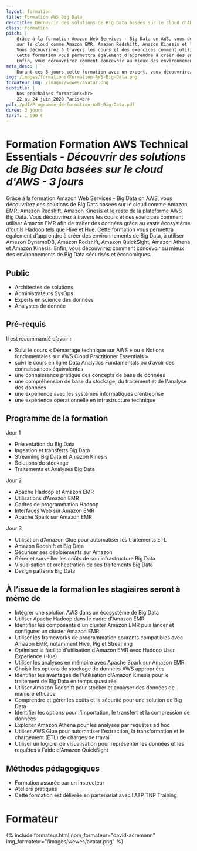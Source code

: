 ```yaml
---
layout: formation
title: Formation AWS Big Data
desctitle: Découvrir des solutions de Big Data basées sur le cloud d'AWS
class: formation
pitch: |
    Grâce à la formation Amazon Web Services - Big Data on AWS, vous découvrirez des solutions de Big Data basées 
    sur le cloud comme Amazon EMR, Amazon Redshift, Amazon Kinesis et le reste de la plateforme AWS Big Data. 
    Vous découvrirez à travers les cours et des exercices comment utiliser Amazon EMR afin de traiter des données grâce au vaste écosystème d'outils Hadoop tels que Hive et Hue. 
    Cette formation vous permettra également d’apprendre à créer des environnements de Big Data, à utiliser Amazon DynamoDB, Amazon Redshift, Amazon QuickSight, Amazon Athena et Amazon Kinesis. 
    Enfin, vous découvrirez comment concevoir au mieux des environnements de Big Data sécurisés et économiques.
meta_desc: |
    Durant ces 3 jours cette formation avec un expert, vous découvrirez des solutions de Big Data basées sur le cloud d'AWS
img: /images/formations/Formation-AWS-Big-Data.png
formateur_img: /images/wewes/avatar.png
subtitle: |
    Nos prochaines formations<br>
    22 au 24 juin 2020 Paris<br>
pdf: /pdf/Programme-de-formation-AWS-Big-Data.pdf
duree: 3 jours
tarif: 1 990 €
---
```


# Formation Formation AWS Technical Essentials - *Découvrir des solutions de Big Data basées sur le cloud d'AWS - 3 jours*

Grâce à la formation Amazon Web Services - Big Data on AWS, vous découvrirez des solutions de Big Data basées 
sur le cloud comme Amazon EMR, Amazon Redshift, Amazon Kinesis et le reste de la plateforme AWS Big Data. 
Vous découvrirez à travers les cours et des exercices comment utiliser Amazon EMR afin de traiter des données grâce au vaste écosystème d'outils Hadoop tels que Hive et Hue. 
Cette formation vous permettra également d’apprendre à créer des environnements de Big Data, à utiliser Amazon DynamoDB, Amazon Redshift, Amazon QuickSight, Amazon Athena et Amazon Kinesis. 
Enfin, vous découvrirez comment concevoir au mieux des environnements de Big Data sécurisés et économiques.

## Public

* Architectes de solutions
* Administrateurs SysOps
* Experts en science des données
* Analystes de donnée

## Pré-requis

Il est recommandé d’avoir :

* Suivi le cours « Démarrage technique sur AWS » ou « Notions fondamentales sur AWS Cloud Practitioner Essentials »
* suivi le cours en ligne Data Analytics Fundamentals ou d’avoir des connaissances équivalentes
* une connaissance pratique des concepts de base de données
* une compréhension de base du stockage, du traitement et de l'analyse des données
* une expérience avec les systèmes informatiques d'entreprise
* une expérience opérationnelle en infrastructure technique 

## Programme de la formation

Jour 1
* Présentation du Big Data
* Ingestion et transferts Big Data
* Streaming Big Data et Amazon Kinesis
* Solutions de stockage
* Traitements et Analyses Big Data

Jour 2
* Apache Hadoop et Amazon EMR
* Utilisations d’Amazon EMR
* Cadres de programmation Hadoop
* Interfaces Web sur Amazon EMR
* Apache Spark sur Amazon EMR

Jour 3
* Utilisation d’Amazon Glue pour automatiser les traitements ETL
* Amazon Redshift et Big Data
* Sécuriser ses déploiements sur Amazon
* Gérer et surveiller les coûts de son infrastructure Big Data
* Visualisation et orchestration de ses traitements Big Data
* Design patterns Big Data

## À l’issue de la formation les stagiaires seront à même de

* Intégrer une solution AWS dans un écosystème de Big Data
* Utiliser Apache Hadoop dans le cadre d'Amazon EMR
* Identifier les composants d'un cluster Amazon EMR puis lancer et configurer un cluster Amazon EMR
* Utiliser les frameworks de programmation courants compatibles avec Amazon EMR, notamment Hive, Pig et Streaming
* Optimiser la facilité d'utilisation d'Amazon EMR avec Hadoop User Experience (Hue)
* Utiliser les analyses en mémoire avec Apache Spark sur Amazon EMR
* Choisir les options de stockage de données AWS appropriées
* Identifier les avantages de l'utilisation d'Amazon Kinesis pour le traitement de Big Data en temps quasi réel
* Utiliser Amazon Redshift pour stocker et analyser des données de manière efficace
* Comprendre et gérer les coûts et la sécurité pour une solution de Big Data
* Identifier les options pour l'importation, le transfert et la compression de données
* Exploiter Amazon Athena pour les analyses par requêtes ad hoc
* Utiliser AWS Glue pour automatiser l'extraction, la transformation et le chargement (ETL) de charges de travail
* Utiliser un logiciel de visualisation pour représenter les données et les requêtes à l'aide d'Amazon QuickSight

## Méthodes pédagogiques

* Formation assurée par un instructeur
* Ateliers pratiques
* Cette formation est délivrée en partenariat avec l'ATP TNP Training

# Formateur

{% include formateur.html nom_formateur="david-acremann" img_formateur="/images/wewes/avatar.png" %}
